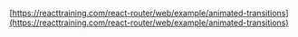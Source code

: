[https://reacttraining.com/react-router/web/example/animated-transitions](https://reacttraining.com/react-router/web/example/animated-transitions)
